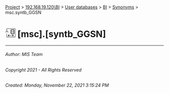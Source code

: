 #### 

[Project](../../../../index.md) > [192.168.19.120\\BI](../../../index.md) > [User databases](../../index.md) > [BI](../index.md) > [Synonyms](Synonyms.md) > msc.syntb_GGSN

# ![Synonyms](../../../../Images/Synonym32.png) [msc].[syntb_GGSN]

---

###### Author:  MIS Team

###### Copyright 2021 - All Rights Reserved

###### Created: Monday, November 22, 2021 3:15:24 PM

